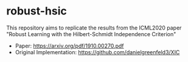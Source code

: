 # robust-hsic

This repository aims to replicate the results from the ICML2020 paper "Robust Learning with the Hilbert-Schmidt Independence Criterion"

- Paper: https://arxiv.org/pdf/1910.00270.pdf
- Original Implementation: https://github.com/danielgreenfeld3/XIC

